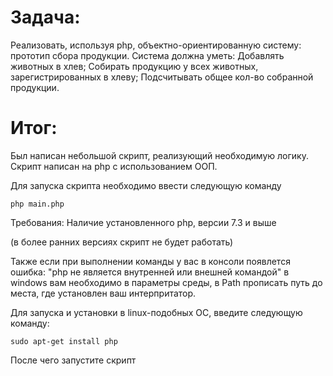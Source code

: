 <h1>Задача:</h1>

Реализовать, используя php, объектно-ориентированную систему: прототип сбора продукции. 
Система должна уметь:
Добавлять животных в хлев;
Собирать продукцию у всех животных, зарегистрированных в хлеву;
Подсчитывать общее кол-во собранной продукции.


<h1>Итог:</h1>

Был написан небольшой скрипт, реализующий необходимую логику.
Скрипт написан на php с использованием ООП.

Для запуска скрипта необходимо ввести следующую команду
```
php main.php
```
Требования: Наличие установленного php, версии 7.3 и выше

(в более ранних версиях скрипт не будет работать)

Также если при выполнении команды у вас в консоли появлется ошибка:
"php не является внутренней или внешней командой" в windows вам необходимо
в параметры среды, в Path прописать путь до места, где установлен ваш интерпритатор.

Для запуска и установки в linux-подобных ОС, введите следующую команду:
```
sudo apt-get install php
```
После чего запустите скрипт
